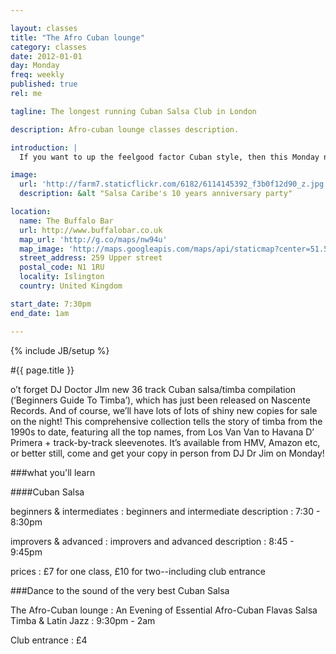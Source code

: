 ```yaml
---

layout: classes
title: "The Afro Cuban lounge"
category: classes
date: 2012-01-01
day: Monday
freq: weekly
published: true
rel: me

tagline: The longest running Cuban Salsa Club in London

description: Afro-cuban lounge classes description.

introduction: |
  If you want to up the feelgood factor Cuban style, then this Monday night at The Buffalo Bar is for you. Doors open at 7.30pm, with classes for all levels from around 7.45pm, followed by an evening of dancing, drinking and socialising to the sounds of the very best Cuban salsa, timba &amp; son, courtesy of DJ Dr Jim.

image:
  url: 'http://farm7.staticflickr.com/6182/6114145392_f3b0f12d90_z.jpg'
  description: &alt "Salsa Caribe's 10 years anniversary party"

location:
  name: The Buffalo Bar
  url: http://www.buffalobar.co.uk
  map_url: 'http://g.co/maps/nw94u'
  map_image: 'http://maps.googleapis.com/maps/api/staticmap?center=51.54580,-0.103616&amp;zoom=15&amp;size=198x198&amp;markers=color:red%7Clabel:a%7C51.54580,-0.103616&amp;sensor=false'
  street_address: 259 Upper street
  postal_code: N1 1RU
  locality: Islington
  country: United Kingdom

start_date: 7:30pm
end_date: 1am

---
```

{% include JB/setup %}

#{{ page.title }}

o&#8217;t forget DJ Doctor JIm new 36 track Cuban salsa/timba compilation (&#8216;Beginners Guide To Timba&#8217;), which has just been released on Nascente Records. And of course, we&#8217;ll have lots of lots of shiny new copies for sale on the night! This comprehensive collection tells the story of timba from the 1990s to date, featuring all the top names, from Los Van Van to Havana D&#8217; Primera + track-by-track sleevenotes. It&#8217;s available from HMV, Amazon etc, or better still, come and get your copy in person from DJ Dr Jim on Monday!

<aside><div markdown="1" class="aside details">

###what you'll learn

<section><div class="section" markdown="1">

####Cuban Salsa

beginners & intermediates
: beginners and intermediate description
: 7:30 - 8:30pm

improvers & advanced
: improvers and advanced description
: 8:45 - 9:45pm

prices
: £7 for one class, £10 for two--including club entrance

</div></section>


###Dance to the sound of the very best Cuban Salsa

<section><div class="section" markdown="1">

The Afro-Cuban lounge
: An Evening of Essential Afro-Cuban Flavas Salsa Timba & Latin Jazz
: 9:30pm - 2am

Club entrance
: £4

</div></section>

